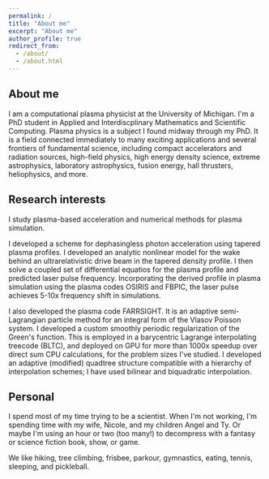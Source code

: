 ```yaml
---
permalink: /
title: "About me"
excerpt: "About me"
author_profile: true
redirect_from: 
  - /about/
  - /about.html
---
```


About me
---
I am a computational plasma physicist at the University of Michigan.  I'm a PhD student in Applied and Interdiscplinary Mathematics and Scientific Computing. 
Plasma physics is a subject I found midway through my PhD.  It is a field connected immediately to many exciting applications and several frontiers of fundamental science, including compact accelerators and radiation sources, high-field physics, high energy density science, extreme astrophysics, laboratory astrophysics, fusion energy, hall thrusters, heliophysics, and more.

Research interests
---

I study plasma-based acceleration and numerical methods for plasma simulation.  

I developed a scheme for dephasingless photon acceleration using tapered plasma profiles.  I developed an analytic nonlinear model for the wake behind an ultrarelativistic drive beam in the tapered density profile.  I then solve a coupled set of differential equatios for the plasma profile and predicted laser pulse frequency.  Incorporating the derived profile in plasma simulation using the plasma codes OSIRIS and FBPIC, the laser pulse achieves 5-10x frequency shift in simulations.

I also developed the plasma code FARRSIGHT.  It is an adaptive semi-Lagrangian particle method for an integral form of the Vlasov Poisson system.  I developed a custom smoothly periodic regularization of the Green's function.  This is employed in a barycentric Lagrange interpolating treecode (BLTC), and deployed on GPU for more than 1000x speedup over direct sum CPU calculations, for the problem sizes I've studied.  I developed an adaptive (modified) quadtree structure compatible with a hierarchy of interpolation schemes; I have used bilinear and biquadratic interpolation.


Personal
---
I spend most of my time trying to be a scientist. When I'm not working, I'm spending time with my wife, Nicole, and my children Angel and Ty.  Or maybe I'm using an hour or two (too many!) to decompress with a fantasy or science fiction book, show, or game.

We like hiking, tree climbing, frisbee, parkour, gymnastics, eating, tennis, sleeping, and pickleball.
